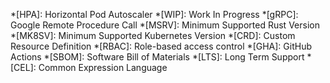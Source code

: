 *[HPA]: Horizontal Pod Autoscaler
*[WIP]: Work In Progress
*[gRPC]: Google Remote Procedure Call
*[MSRV]: Minimum Supported Rust Version
*[MK8SV]: Minimum Supported Kubernetes Version
*[CRD]: Custom Resource Definition
*[RBAC]: Role-based access control
*[GHA]: GitHub Actions
*[SBOM]: Software Bill of Materials
*[LTS]: Long Term Support
*[CEL]: Common Expression Language

